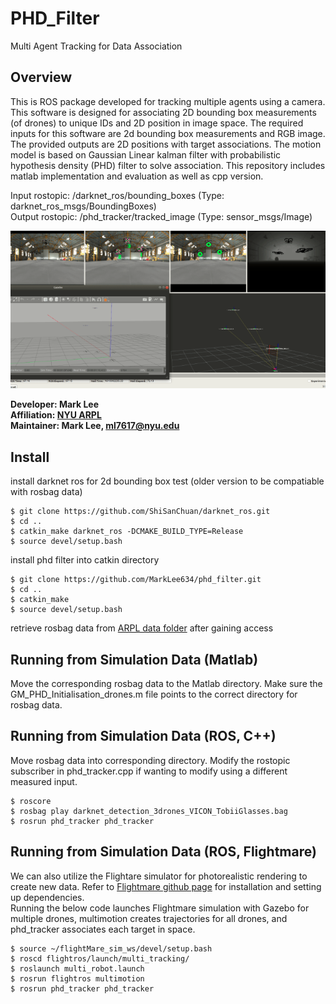 # PHD_Filter
Multi Agent Tracking for Data Association

## Overview
This is ROS package developed for tracking multiple agents using a camera. This software is designed for associating 2D bounding box measurements (of drones) to unique IDs and 2D position in image space. The required inputs for this software are 2d bounding box measurements and RGB image. The provided outputs are 2D positions with target associations. The motion model is based on Gaussian Linear kalman filter with probabilistic hypothesis density (PHD) filter to solve association. This repository includes matlab implementation and evaluation as well as cpp version.    

Input rostopic: /darknet_ros/bounding_boxes (Type: darknet_ros_msgs/BoundingBoxes)<br />
Output rostopic: /phd_tracker/tracked_image (Type: sensor_msgs/Image)<br />

![Screenshot](doc/tracking.png)


**Developer: Mark Lee<br />
Affiliation: [NYU ARPL](https://wp.nyu.edu/arpl/)<br />
Maintainer: Mark Lee, ml7617@nyu.edu<br />**


## Install

install darknet ros for 2d bounding box test (older version to be compatiable with rosbag data)
```
$ git clone https://github.com/ShiSanChuan/darknet_ros.git
$ cd ..
$ catkin_make darknet_ros -DCMAKE_BUILD_TYPE=Release
$ source devel/setup.bash
```

install phd filter into catkin directory
```
$ git clone https://github.com/MarkLee634/phd_filter.git
$ cd ..
$ catkin_make
$ source devel/setup.bash
```

retrieve rosbag data from [ARPL data folder](https://drive.google.com/drive/folders/1xc6DbgBbhABoLlvGTSrrJ1zFWL4S-ZTt?usp=sharing) after gaining access

## Running from Simulation Data (Matlab)
Move the corresponding rosbag data to the Matlab directory. Make sure the GM_PHD_Initialisation_drones.m file points to the correct directory for rosbag data. 

## Running from Simulation Data (ROS, C++)
Move rosbag data into corresponding directory. Modify the rostopic subscriber in phd_tracker.cpp if wanting to modify using a different measured input.
```
$ roscore
$ rosbag play darknet_detection_3drones_VICON_TobiiGlasses.bag 
$ rosrun phd_tracker phd_tracker

```

## Running from Simulation Data (ROS, Flightmare)
We can also utilize the Flightare simulator for photorealistic rendering to create new data. Refer to [Flightmare github page](https://github.com/uzh-rpg/flightmare) for installation and setting up dependencies. <br />
Running the below code launches Flightmare simulation with Gazebo for multiple drones, multimotion creates trajectories for all drones, and phd_tracker associates each target in space.
```
$ source ~/flightMare_sim_ws/devel/setup.bash
$ roscd flightros/launch/multi_tracking/
$ roslaunch multi_robot.launch 
$ rosrun flightros multimotion
$ rosrun phd_tracker phd_tracker
```
